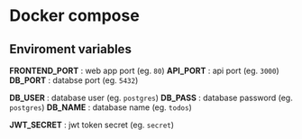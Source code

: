 # Docker compose

## Enviroment variables

 **FRONTEND_PORT** : web app port    (eg. `80`)
 **API_PORT**      : api port        (eg. `3000`)
 **DB_PORT**       : databse port    (eg. `5432`)

 **DB_USER** : database user         (eg. `postgres`)
 **DB_PASS** : database password     (eg. `postgres`)
 **DB_NAME** : database name         (eg. `todos`)

 **JWT_SECRET** : jwt token secret   (eg. `secret`)

